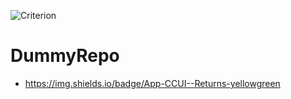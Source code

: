 ![Criterion](https://img.shields.io/application/bhaskerthomas/DummyRepo?style=flat-square)
# DummyRepo

- https://img.shields.io/badge/App-CCUI--Returns-yellowgreen
